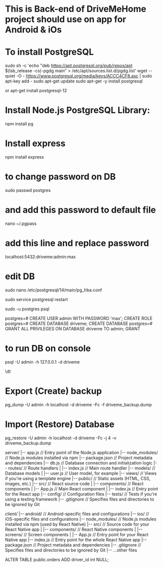 # This is Back-end of DriveMeHome project should use on app for Android & iOs

# To install PostgreSQL
sudo sh -c 'echo "deb https://apt.postgresql.org/pub/repos/apt $(lsb_release -cs)-pgdg main" > /etc/apt/sources.list.d/pgdg.list'
wget --quiet -O - https://www.postgresql.org/media/keys/ACCC4CF8.asc | sudo apt-key add -
sudo apt-get update
sudo apt-get -y install postgresql

or
apt-get install postgresql-12

# Install Node.js PostgreSQL Library:
npm install pg

# Install express
npm install express

# to change password on DB
sudo passwd postgres

# and add this password to default file
nano ~/.pgpass

# add this line and replace password
localhost:5432:driveme:admin:max

# edit DB
sudo nano /etc/postgresql/14/main/pg_hba.conf

sudo service postgresql restart


sudo -u postgres psql

postgres=# CREATE USER admin WITH PASSWORD 'max';
CREATE ROLE
postgres=# CREATE DATABASE driveme;
CREATE DATABASE
postgres=# GRANT ALL PRIVILEGES ON DATABASE driveme TO admin;
GRANT

# to run DB on console
psql -U admin -h 127.0.0.1 -d driveme

\dt

# Export (Create) backup
pg_dump -U admin -h localhost -d driveme -Fc -f driveme_backup.dump

# Import (Restore) Database
pg_restore -U admin -h localhost -d driveme -Fc -j 4 -v driveme_backup.dump


server/
|-- app.js          // Entry point of the Node.js application
|-- node_modules/   // Node.js modules installed via npm
|-- package.json    // Project metadata and dependencies
|-- db.js           // Database connection and initialization logic
|-- routes/         // Route handlers
|   |-- index.js    // Main route handler
|-- models/         // Database models
|   |-- user.js     // User model, for example
|-- views/          // Views if you're using a template engine
|-- public/         // Static assets (HTML, CSS, images, etc.)
|-- src/            // React source code
|   |-- components/ // React components
|   |-- App.js      // Main React component
|   |-- index.js    // Entry point for the React app
|-- config/         // Configuration files
|-- tests/          // Tests if you're using a testing framework
|-- .gitignore      // Specifies files and directories to be ignored by Git


client/
|-- android/         // Android-specific files and configurations
|-- ios/             // iOS-specific files and configurations
|-- node_modules/    // Node.js modules installed via npm (used by React Native)
|-- src/             // Source code for your React Native app
|   |-- components/  // React Native components
|   |-- screens/     // Screen components
|   |-- App.js       // Entry point for your React Native app
|-- index.js         // Entry point for the whole React Native app
|-- package.json     // Project metadata and dependencies
|-- .gitignore       // Specifies files and directories to be ignored by Git
|-- ...other files


ALTER TABLE public.orders ADD driver_id int NULL;






